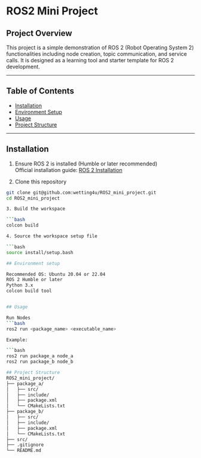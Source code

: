 # ROS2 Mini Project

## Project Overview
This project is a simple demonstration of ROS 2 (Robot Operating System 2) functionalities including node creation, topic communication, and service calls. It is designed as a learning tool and starter template for ROS 2 development.

---

## Table of Contents
- [Installation](#installation)
- [Environment Setup](#environment-setup)
- [Usage](#usage)
- [Project Structure](#project-structure)

---

## Installation

1. Ensure ROS 2 is installed (Humble or later recommended)  
   Official installation guide: [ROS 2 Installation](https://docs.ros.org/en/humble/Installation.html)

2. Clone this repository

```bash
git clone git@github.com:wetting4u/ROS2_mini_project.git
cd ROS2_mini_project

3. Build the workspace

```bash
colcon build

4. Source the workspace setup file

```bash
source install/setup.bash

## Environment setup

Recommended OS: Ubuntu 20.04 or 22.04
ROS 2 Humble or later
Python 3.x
colcon build tool


## Usage

Run Nodes
```bash
ros2 run <package_name> <executable_name>

Example:

```bash
ros2 run package_a node_a
ros2 run package_b node_b

## Project Structure
ROS2_mini_project/
├── package_a/
│   ├── src/
│   ├── include/
│   ├── package.xml
│   └── CMakeLists.txt
├── package_b/
│   ├── src/
│   ├── include/
│   ├── package.xml
│   └── CMakeLists.txt
├── src/
├── .gitignore
└── README.md
